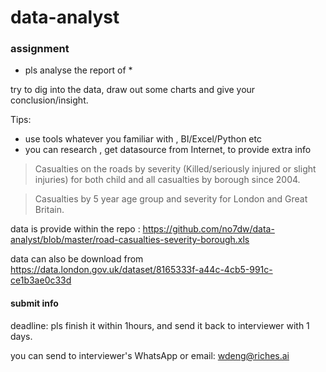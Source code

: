 # data-analyst


### assignment 
 
 * pls analyse  the report of  <Road Casualties by Severity data for London and Great Britain>*

try to dig into the data, draw out some charts  and give your conclusion/insight. 

Tips: 
- use tools  whatever you familiar with , BI/Excel/Python etc
- you can research , get datasource from Internet, to provide extra info




>Casualties on the roads by severity (Killed/seriously injured or slight injuries) for both child and all casualties by borough since 2004.

>Casualties by 5 year age group and severity for London and Great Britain.


data is provide within the repo :
https://github.com/no7dw/data-analyst/blob/master/road-casualties-severity-borough.xls

data can also be download from 
https://data.london.gov.uk/dataset/8165333f-a44c-4cb5-991c-ce1b3ae0c33d

#### submit info

deadline: pls finish it within 1hours, and send it back to interviewer with 1 days.

you can send to interviewer's WhatsApp or email: wdeng@riches.ai 
